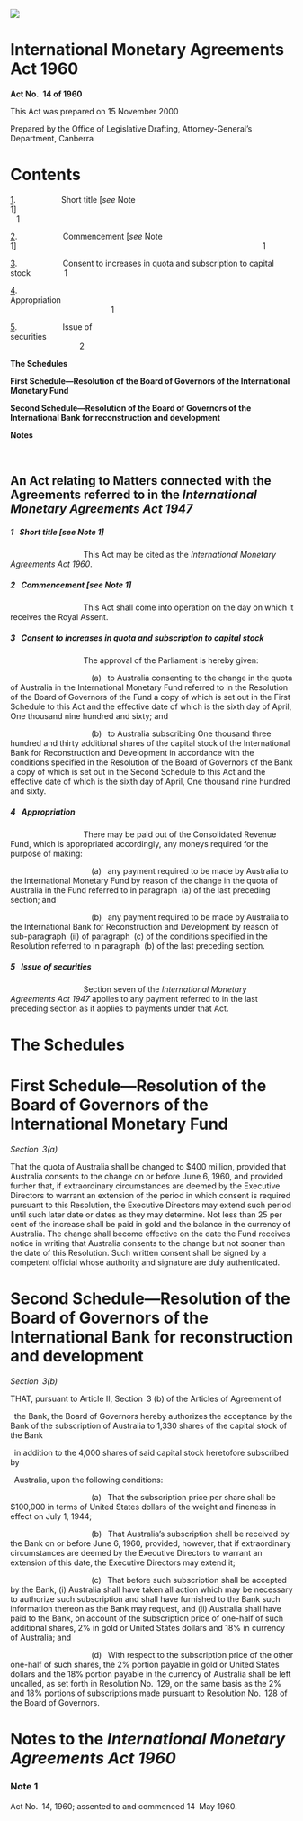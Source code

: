 ![](http://www.comlaw.gov.au/Details/C2004C00524/Html/internatmonetaryagree60_image001.gif)

# International Monetary Agreements Act 1960

**Act No. 14 of 1960**

This Act was prepared on 15 November 2000

Prepared by the Office of Legislative Drafting,
 Attorney-General’s Department, Canberra

# Contents

[1](#1).            Short title [_see_ Note 1]                                                                        1

[2](#2).            Commencement [_see_ Note 1]                                                               1

[3](#3).            Consent to increases in quota and subscription to capital stock         1

[4](#4).            Appropriation                                                                                     1

[5](#5).            Issue of securities                                                                                2

**The Schedules** 

**First Schedule—Resolution of the Board of Governors of the International Monetary Fund** 

**Second Schedule—Resolution of the Board of Governors of the International Bank for reconstruction and development** 

**Notes** 

 

## An Act relating to Matters connected with the Agreements referred to in the _International Monetary Agreements Act 1947_

##### <a id="1"></a>1  Short title [_see_ Note 1]

                   This Act may be cited as the _International Monetary Agreements Act 1960_.

##### <a id="2"></a>2  Commencement [_see_ Note 1]

                   This Act shall come into operation on the day on which it receives the Royal Assent.

##### <a id="3"></a>3  Consent to increases in quota and subscription to capital stock

                   The approval of the Parliament is hereby given:

                     (a)  to Australia consenting to the change in the quota of Australia in the International Monetary Fund referred to in the Resolution of the Board of Governors of the Fund a copy of which is set out in the First Schedule to this Act and the effective date of which is the sixth day of April, One thousand nine hundred and sixty; and

                     (b)  to Australia subscribing One thousand three hundred and thirty additional shares of the capital stock of the International Bank for Reconstruction and Development in accordance with the conditions specified in the Resolution of the Board of Governors of the Bank a copy of which is set out in the Second Schedule to this Act and the effective date of which is the sixth day of April, One thousand nine hundred and sixty.

##### <a id="4"></a>4  Appropriation

                   There may be paid out of the Consolidated Revenue Fund, which is appropriated accordingly, any moneys required for the purpose of making:

                     (a)  any payment required to be made by Australia to the International Monetary Fund by reason of the change in the quota of Australia in the Fund referred to in paragraph (a) of the last preceding section; and

                     (b)  any payment required to be made by   Australia to the International Bank for Reconstruction and Development by reason of sub-paragraph (ii) of paragraph (c) of the conditions specified in the Resolution referred to in paragraph (b) of the last preceding section.

##### <a id="5"></a>5  Issue of securities

                   Section seven of the _International Monetary Agreements Act 1947_ applies to any payment referred to in the last preceding section as it applies to payments under that Act. 

# The Schedules

# First Schedule—Resolution of the Board of Governors of the International Monetary Fund

_Section 3(a)_

That the quota of Australia shall be changed to $400 million, provided that Australia consents to the change on or before June 6, 1960, and provided further that, if extraordinary circumstances are deemed by the Executive Directors to warrant an extension of the period in which consent is required pursuant to this Resolution, the Executive Directors may extend such period until such later date or dates as they may determine. Not less than 25 per cent of the increase shall be paid in gold and the balance in the currency of Australia. The change shall become effective on the date the Fund receives notice in writing that Australia consents to the change but not sooner than the date of this Resolution. Such written consent shall be signed by a competent official whose authority and signature are duly authenticated.

# Second Schedule—Resolution of the Board of Governors of the International Bank for reconstruction and development

_Section 3(b)_

THAT, pursuant to Article II, Section 3 (b) of the Articles of Agreement of

 the Bank, the Board of Governors hereby authorizes the acceptance by the Bank of the subscription of Australia to 1,330 shares of the capital stock of the Bank

 in addition to the 4,000 shares of said capital stock heretofore subscribed by

 Australia, upon the following conditions:

                     (a)  That the subscription price per share shall be $100,000 in terms of United States dollars of the weight and fineness in effect on July 1, 1944;

                     (b)  That Australia’s subscription shall be received by the Bank on or before June 6, 1960, provided, however, that if extraordinary circumstances are deemed by the Executive Directors to warrant an extension of this date, the Executive Directors may extend it;

                     (c)  That before such subscription shall be accepted by the Bank, (i) Australia shall have taken all action which may be necessary to authorize such subscription and shall have furnished to the Bank such information thereon as the Bank may request, and (ii) Australia shall have paid to the Bank, on account of the subscription price of one-half of such additional shares, 2% in gold or United States dollars and 18% in currency of Australia; and 

                     (d)  With respect to the subscription price of the other one-half of such shares, the 2% portion payable in gold or United States dollars and the 18% portion payable in the currency of Australia shall be left uncalled, as set forth in Resolution No. 129, on the same basis as the 2% and 18% portions of subscriptions made pursuant to Resolution No. 128 of the Board of Governors.

# Notes to the _International Monetary Agreements Act 1960_

### Note 1

Act No. 14, 1960; assented to and commenced 14 May 1960.

 

 

 
